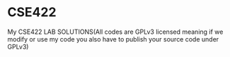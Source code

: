 # CSE422
My CSE422 LAB SOLUTIONS(All codes are GPLv3 licensed meaning if we modify or use my code you also have to publish your source code under GPLv3)
